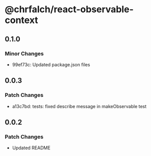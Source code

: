 # @chrfalch/react-observable-context

## 0.1.0

### Minor Changes

- 99ef73c: Updated package.json files

## 0.0.3

### Patch Changes

- a13c7bd: tests: fixed describe message in makeObservable test

## 0.0.2

### Patch Changes

- Updated README
